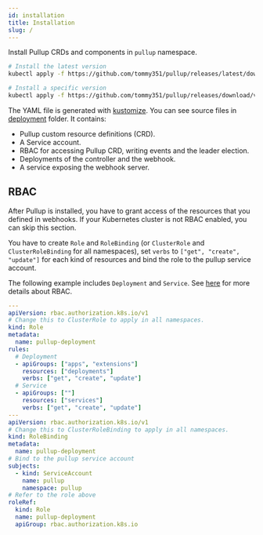 ```yaml
---
id: installation
title: Installation
slug: /
---
```


Install Pullup CRDs and components in `pullup` namespace.

```bash
# Install the latest version
kubectl apply -f https://github.com/tommy351/pullup/releases/latest/download/pullup-deployment.yml

# Install a specific version
kubectl apply -f https://github.com/tommy351/pullup/releases/download/v0.3.3/pullup-deployment.yml
```

The YAML file is generated with [kustomize](https://github.com/kubernetes-sigs/kustomize). You can see source files in [deployment](https://github.com/tommy351/pullup/tree/v0.3.6/deployment) folder. It contains:

- Pullup custom resource definitions (CRD).
- A Service account.
- RBAC for accessing Pullup CRD, writing events and the leader election.
- Deployments of the controller and the webhook.
- A service exposing the webhook server.

## RBAC

After Pullup is installed, you have to grant access of the resources that you defined in webhooks. If your Kubernetes cluster is not RBAC enabled, you can skip this section.

You have to create `Role` and `RoleBinding` (or `ClusterRole` and `ClusterRoleBinding` for all namespaces), set `verbs` to `["get", "create", "update"]` for each kind of resources and bind the role to the pullup service account.

The following example includes `Deployment` and `Service`. See [here](https://kubernetes.io/docs/reference/access-authn-authz/rbac/) for more details about RBAC.

```yaml
---
apiVersion: rbac.authorization.k8s.io/v1
# Change this to ClusterRole to apply in all namespaces.
kind: Role
metadata:
  name: pullup-deployment
rules:
  # Deployment
  - apiGroups: ["apps", "extensions"]
    resources: ["deployments"]
    verbs: ["get", "create", "update"]
  # Service
  - apiGroups: [""]
    resources: ["services"]
    verbs: ["get", "create", "update"]
---
apiVersion: rbac.authorization.k8s.io/v1
# Change this to ClusterRoleBinding to apply in all namespaces.
kind: RoleBinding
metadata:
  name: pullup-deployment
# Bind to the pullup service account
subjects:
  - kind: ServiceAccount
    name: pullup
    namespace: pullup
# Refer to the role above
roleRef:
  kind: Role
  name: pullup-deployment
  apiGroup: rbac.authorization.k8s.io
```

